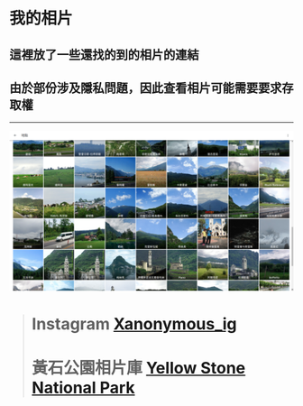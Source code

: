 # 我的相片
## 這裡放了一些還找的到的相片的連結
## 由於部份涉及隱私問題，因此查看相片可能需要要求存取權
---
![page photoes](./src/manyphotoes.png)
> # **Instagram** [Xanonymous_ig](https://instagram.com/xanonymous_ig)
> # **黃石公園相片庫** [Yellow Stone National Park](https://sites.google.com/view/xpp)